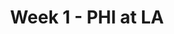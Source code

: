 ---
layout: game
title: Week 1 - PHI at LA
season: 2011
game_id: 2011_01_PHI_STL
away_team: PHI
home_team: LA
---